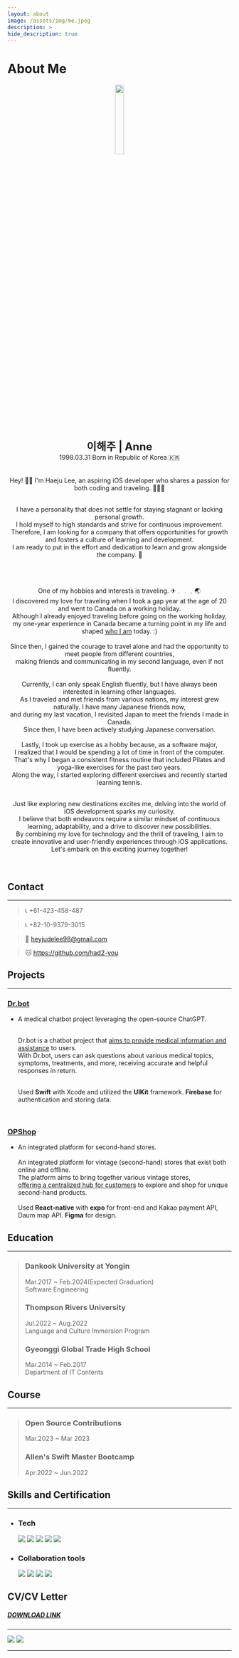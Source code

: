 ```yaml
---
layout: about
image: /assets/img/me.jpeg
description: >
hide_description: true
---
```


# About Me

<p align="center">
<img src="/assets/img/me.jpeg" width="20%" height="20%"/>
</p>

<center>
<span style="font-size:170%; font-weight:bold">이해주 | Anne</span>
</center>

<center>1998.03.31 Born in Republic of Korea 🇰🇷</center>
<br><br>
<center>Hey! 👋🏻 I'm Haeju Lee, an aspiring iOS developer who shares a passion for both coding and traveling. 👩🏻‍💻
<br><br>

I have a personality that does not settle for staying stagnant or lacking personal growth.<br>
I hold myself to high standards and strive for continuous improvement. <br>
Therefore, I am looking for a company that offers opportunities for growth and fosters a culture of learning and development. <br>
I am ready to put in the effort and dedication to learn and grow alongside the company. 🌱<br>

<br><br>

One of my hobbies and interests is traveling. ✈﹒﹒﹒🌏<br>
I discovered my love for traveling when I took a gap year at the age of 20 and went to Canada on a working holiday. <br>
Although I already enjoyed traveling before going on the working holiday, <br>
my one-year experience in Canada became a turning point in my life and shaped <u>who I am</u> today. :)<br>
<br>
Since then, I gained the courage to travel alone and had the opportunity to meet people from different countries, <br>
making friends and communicating in my second language, even if not fluently. <br>
<br>
Currently, I can only speak English fluently, but I have always been interested in learning other languages.<br>
As I traveled and met friends from various nations, my interest grew naturally. I have many Japanese friends now, <br>
and during my last vacation, I revisited Japan to meet the friends I made in Canada.<br>
Since then, I have been actively studying Japanese conversation.<br>
<br>
Lastly, I took up exercise as a hobby because, as a software major,<br>
I realized that I would be spending a lot of time in front of the computer. <br>
That's why I began a consistent fitness routine that included Pilates and yoga-like exercises for the past two years. <br>
Along the way, I started exploring different exercises and recently started learning tennis.<br>
<br>

Just like exploring new destinations excites me, delving into the world of iOS development sparks my curiosity.<br>
I believe that both endeavors require a similar mindset of continuous learning, adaptability, and a drive to discover new possibilities. <br>
By combining my love for technology and the thrill of traveling, I aim to create innovative and user-friendly experiences through iOS applications.<br>
Let's embark on this exciting journey together!<br>
<br><br>

</center>

## Contact

---

> 📞 +61-423-458-487

> 📞 +82-10-9379-3015

> 📧 heyjudelee98@gmail.com

> 🐱 <a href="https://github.com/had2-you">https://github.com/had2-you</a>

## Projects

---

### [Dr.bot](https://github.com/had2-you/Dr.bot)

- A medical chatbot project leveraging the open-source ChatGPT.<br><Br>

  Dr.bot is a chatbot project that <u>aims to provide medical information and assistance</u> to users. <br>
  With Dr.bot, users can ask questions about various medical topics, symptoms, treatments, and more, receiving accurate and helpful responses in return.<br><br>

  Used **Swift** with Xcode and utilized the **UIKit** framework. **Firebase** for authentication and storing data.

<br>

### [OPShop](https://github.com/had2-you/opshop)

- An integrated platform for second-hand stores.<br><br>
  An integrated platform for vintage (second-hand) stores that exist both online and offline.<br>
  The platform aims to bring together various vintage stores, <br>
  <u>offering a centralized hub for customers</u> to explore and shop for unique second-hand products.<br><Br>
  Used **React-native** with **expo** for front-end and Kakao payment API, Daum map API. **Figma** for design.

## Education

---

> ### Dankook University at Yongin
>
> Mar.2017 ~ Feb.2024(Expected Graduation)<br>
> Software Engineering
>
> ### Thompson Rivers University
>
> Jul.2022 ~ Aug.2022<br>
> Language and Culture Immersion Program
>
> ### Gyeonggi Global Trade High School
>
> Mar.2014 ~ Feb.2017<br>
> Department of IT Contents

## Course

---

> ### Open Source Contributions
>
> Mar.2023 ~ Mar 2023
>
> ### Allen's Swift Master Bootcamp
>
> Apr.2022 ~ Jun.2022

## Skills and Certification

---

- ### Tech<br>

  <img src="https://img.shields.io/badge/iOS-000000?style=for-the-badge&logo=ios&logoColor=white">
  <img src="https://img.shields.io/badge/swift-F05138?style=for-the-badge&logo=swift&logoColor=white">
  <img src="https://img.shields.io/badge/xcode-147EFB?style=for-the-badge&logo=xcode&logoColor=white">
  <img src="https://img.shields.io/badge/C/C++-00599C?style=for-the-badge&logo=cplusplus&logoColor=white">
  <img src="https://img.shields.io/badge/React_Native-61DAFB?style=for-the-badge&logo=React&logoColor=white">

- ### Collaboration tools <br>
  <img src="https://img.shields.io/badge/GitHub-181717?style=for-the-badge&logo=github&logoColor=white">
  <img src="https://img.shields.io/badge/Figma-F24E1E?style=for-the-badge&logo=figma&logoColor=white">
  <img src="https://img.shields.io/badge/Jira-0052CC?style=for-the-badge&logo=Jira&logoColor=white">
  <img src="https://img.shields.io/badge/Slack-4A154B?style=for-the-badge&logo=Slack&logoColor=white">

## CV/CV Letter

##### [DOWNLOAD LINK](https://drive.google.com/drive/folders/17PYsihjnaAKk3qfKsXUZAU3atyrrjUsD?usp=drive_link)

---

<img src = "/assets/img/CV.png">
<img src = "/assets/img/CVLetter.png">

<!--
> Me

<div class="me">
    <div><img src= "/assets/img/me/me0.jpeg"></div>
    <div><img src= "/assets/img/me/me1.jpeg"></div>
    <div><img src= "/assets/img/me/me3.jpeg"></div>
    <div><img src= "/assets/img/me/me5.jpeg"></div>
</div>

<script type="text/javascript">
	$(document).ready(function() {
		$('.me').slick({
			autoplay : true, /*자동으로 슬라이딩됨*/
			dots : true, /* 하단 점 버튼 */
			speed : 300 /* 이미지가 슬라이딩시 걸리는 시간 */,
			infinite : true,
			autoplaySpeed : 10000 /* 이미지가 다른 이미지로 넘어 갈때의 텀 */,
			arrows : true,
			slidesToShow : 1,
			slidesToScroll : 1,
			touchMove : true, /* 마우스 클릭으로 끌어서 슬라이딩 가능여부 */
			nextArrows : true, /* 넥스트버튼 */
			prevArrows : true,
			arrow : true, /*false면 좌우 버튼 없음, true면 좌우 버튼 보임*/
			fade : false
		});
	});
</script>

<br>

> Friends

<div class="friends">
    <div><img src= "/assets/img/me/fren0.jpeg"></div>
    <div><img src= "/assets/img/me/fren1.jpeg"></div>
    <div><img src= "/assets/img/me/fren2.JPG"></div>
</div>

<script type="text/javascript">
	$(document).ready(function() {
		$('.friends').slick({
			autoplay : true, /*자동으로 슬라이딩됨*/
			dots : true, /* 하단 점 버튼 */
			speed : 300 /* 이미지가 슬라이딩시 걸리는 시간 */,
			infinite : true,
			autoplaySpeed : 10000 /* 이미지가 다른 이미지로 넘어 갈때의 텀 */,
			arrows : true,
			slidesToShow : 1,
			slidesToScroll : 1,
			touchMove : true, /* 마우스 클릭으로 끌어서 슬라이딩 가능여부 */
			nextArrows : true, /* 넥스트버튼 */
			prevArrows : true,
			arrow : true, /*false면 좌우 버튼 없음, true면 좌우 버튼 보임*/
			fade : false
		});
	});
</script> -->

---
